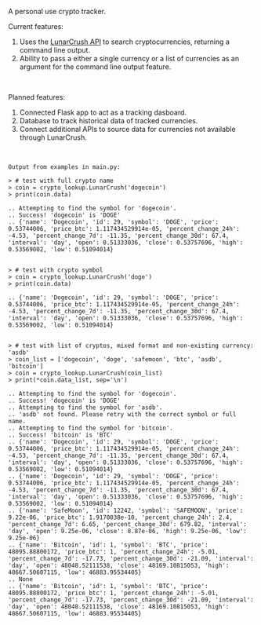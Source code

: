 A personal use crypto tracker.

Current features:<br/>
<ol>
<li>Uses the <a href="https://lunarcrush.com/developers/docs#assets">LunarCrush API</a> to search cryptocurrencies, returning a command line output.</li>
<li>Ability to pass a either a single currency or a list of currencies as an argument for the command line output feature.</li>
</ol><br/>

Planned features:<br/>
<ol>
<li>Connected Flask app to act as a tracking dasboard.</li>
<li>Database to track historical data of tracked currencies.</li>
<li>Connect additional APIs to source data for currencies not available through LunarCrush.</li>
</ol><br/>

```
Output from examples in main.py:

> # test with full crypto name
> coin = crypto_lookup.LunarCrush('dogecoin')
> print(coin.data)

.. Attempting to find the symbol for 'dogecoin'.
.. Success! 'dogecoin' is 'DOGE'
.. {'name': 'Dogecoin', 'id': 29, 'symbol': 'DOGE', 'price': 0.53744006, 'price_btc': 1.117434529914e-05, 'percent_change_24h': -4.53, 'percent_change_7d': -11.35, 'percent_change_30d': 67.4, 'interval': 'day', 'open': 0.51333036, 'close': 0.53757696, 'high': 0.53569002, 'low': 0.51094014}


> # test with crypto symbol
> coin = crypto_lookup.LunarCrush('doge')
> print(coin.data)

.. {'name': 'Dogecoin', 'id': 29, 'symbol': 'DOGE', 'price': 0.53744006, 'price_btc': 1.117434529914e-05, 'percent_change_24h': -4.53, 'percent_change_7d': -11.35, 'percent_change_30d': 67.4, 'interval': 'day', 'open': 0.51333036, 'close': 0.53757696, 'high': 0.53569002, 'low': 0.51094014}


> # test with list of cryptos, mixed format and non-existing currency: 'asdb'
> coin_list = ['dogecoin', 'doge', 'safemoon', 'btc', 'asdb', 'bitcoin']
> coin = crypto_lookup.LunarCrush(coin_list)
> print(*coin.data_list, sep='\n')

.. Attempting to find the symbol for 'dogecoin'.
.. Success! 'dogecoin' is 'DOGE'
.. Attempting to find the symbol for 'asdb'.
.. 'asdb' not found. Please retry with the correct symbol or full name.
.. Attempting to find the symbol for 'bitcoin'.
.. Success! 'bitcoin' is 'BTC'
.. {'name': 'Dogecoin', 'id': 29, 'symbol': 'DOGE', 'price': 0.53744006, 'price_btc': 1.117434529914e-05, 'percent_change_24h': -4.53, 'percent_change_7d': -11.35, 'percent_change_30d': 67.4, 'interval': 'day', 'open': 0.51333036, 'close': 0.53757696, 'high': 0.53569002, 'low': 0.51094014}
.. {'name': 'Dogecoin', 'id': 29, 'symbol': 'DOGE', 'price': 0.53744006, 'price_btc': 1.117434529914e-05, 'percent_change_24h': -4.53, 'percent_change_7d': -11.35, 'percent_change_30d': 67.4, 'interval': 'day', 'open': 0.51333036, 'close': 0.53757696, 'high': 0.53569002, 'low': 0.51094014}
.. {'name': 'SafeMoon', 'id': 12242, 'symbol': 'SAFEMOON', 'price': 9.22e-06, 'price_btc': 1.9170038e-10, 'percent_change_24h': 2.4, 'percent_change_7d': 6.65, 'percent_change_30d': 679.82, 'interval': 'day', 'open': 9.25e-06, 'close': 8.87e-06, 'high': 9.25e-06, 'low': 9.25e-06}
.. {'name': 'Bitcoin', 'id': 1, 'symbol': 'BTC', 'price': 48095.88800172, 'price_btc': 1, 'percent_change_24h': -5.01, 'percent_change_7d': -17.73, 'percent_change_30d': -21.09, 'interval': 'day', 'open': 48048.52111538, 'close': 48169.10815053, 'high': 48667.50607115, 'low': 46883.95534405}
.. None
.. {'name': 'Bitcoin', 'id': 1, 'symbol': 'BTC', 'price': 48095.88800172, 'price_btc': 1, 'percent_change_24h': -5.01, 'percent_change_7d': -17.73, 'percent_change_30d': -21.09, 'interval': 'day', 'open': 48048.52111538, 'close': 48169.10815053, 'high': 48667.50607115, 'low': 46883.95534405}
```